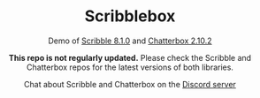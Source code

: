 <h1 align="center">Scribblebox</h1>

<p align="center">Demo of <a href="https://github.com/JujuAdams/Scribble">Scribble 8.1.0</a> and <a href="https://github.com/JujuAdams/Chatterbox">Chatterbox 2.10.2</a></p>

<p align="center"><b>This repo is not regularly updated.</b> Please check the Scribble and Chatterbox repos for the latest versions of both libraries.</p>

<p align="center">Chat about Scribble and Chatterbox on the <a href="https://discord.gg/8krYCqr">Discord server</a></p>
